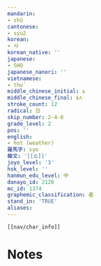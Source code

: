 ```yaml
---
mandarin:
- shǔ
cantonese:
- syu2
korean:
- 서
korean_native: ''
japanese:
- SHO
japanese_nanori: ''
vietnamese:
- thử
middle_chinese_initial: ɕ
middle_chinese_final: ɨʌ
stroke_count: 12
radical: 日
skip_number: 2-4-8
grade_level: 2
pos: ''
english:
- hot (weather)
羅馬字: syo
韓文: '[[쇼]]'
joyo_level: '3'
hsk_level: ''
hanmun_edu_level: 中
danayo_id: 2126
mc_id: 1374
graphemic_classification: 者
stand_in: 'TRUE'
aliases:
---
```

```meta-bind-embed
[[nav/char_info]]
```

# Notes
